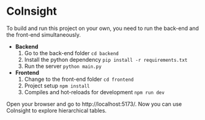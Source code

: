 # CoInsight

To build and run this project on your own, you need to run the back-end and the front-end simultaneously.

- **Backend**
  1. Go to the back-end folder `cd backend`
  2. Install the python dependency `pip install -r requirements.txt`
  3. Run the server `python main.py`
- **Frontend**
  1. Change to the front-end folder `cd frontend`
  2. Project setup `npm install`
  3. Compiles and hot-reloads for development `npm run dev`

Open your browser and go to http://localhost:5173/. Now you can use CoInsight to explore hierarchical tables.

